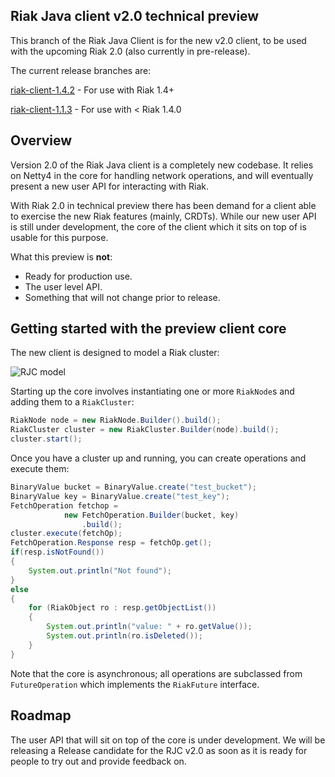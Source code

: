 ## Riak Java client v2.0 technical preview

This branch of the Riak Java Client is for the new v2.0 client, to be used with the
upcoming Riak 2.0 (also currently in pre-release). 

The current release branches are:

[riak-client-1.4.2](https://github.com/basho/riak-java-client/tree/1.4.2) - For use with Riak 1.4+

[riak-client-1.1.3](https://github.com/basho/riak-java-client/tree/1.1.3) - For use with < Riak 1.4.0

## Overview

Version 2.0 of the Riak Java client is a completely new codebase. It relies on 
Netty4 in the core for handling network operations, and will eventually present 
a new user API for interacting with Riak.

With Riak 2.0 in technical preview there has been demand for a client able to 
exercise the new Riak features (mainly, CRDTs). While our new user API is still 
under development, the core of the client which it sits on top of is usable 
for this purpose. 

What this preview is **not**: 

- Ready for production use.
- The user level API. 
- Something that will not change prior to release.

## Getting started with the preview client core

The new client is designed to model a Riak cluster:

![RJC model](http://brianroach.info/blog/wp-content/uploads/2013/10/RJC2.png)

Starting up the core involves instantiating one or more `RiakNode`s and 
adding them to a `RiakCluster`:

```java
RiakNode node = new RiakNode.Builder().build();
RiakCluster cluster = new RiakCluster.Builder(node).build();
cluster.start();
```

Once you have a cluster up and running, you can create operations and execute them:

```java
BinaryValue bucket = BinaryValue.create("test_bucket");
BinaryValue key = BinaryValue.create("test_key");
FetchOperation fetchop =
            new FetchOperation.Builder(bucket, key)
                .build();
cluster.execute(fetchOp);
FetchOperation.Response resp = fetchOp.get();
if(resp.isNotFound()) 
{
    System.out.println("Not found");
} 
else 
{
    for (RiakObject ro : resp.getObjectList())
    {
        System.out.println("value: " + ro.getValue());
        System.out.println(ro.isDeleted());
    }
}
```

Note that the core is asynchronous; all operations are subclassed from `FutureOperation`
which implements the `RiakFuture` interface. 

## Roadmap

The user API that will sit on top of the core is under development. We will be releasing 
a Release candidate for the RJC v2.0 as soon as it is ready for people to try out and 
provide feedback on.
